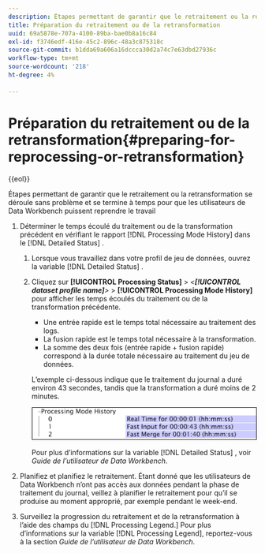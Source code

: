 ```yaml
---
description: Étapes permettant de garantir que le retraitement ou la retransformation se déroule sans problème et se termine à temps pour que les utilisateurs de Data Workbench puissent reprendre le travail
title: Préparation du retraitement ou de la retransformation
uuid: 69a5878e-707a-4100-89ba-bae0b8a16c84
exl-id: f3746edf-416e-45c2-896c-48a3c875318c
source-git-commit: b1dda69a606a16dccca30d2a74c7e63dbd27936c
workflow-type: tm+mt
source-wordcount: '218'
ht-degree: 4%

---
```


# Préparation du retraitement ou de la retransformation{#preparing-for-reprocessing-or-retransformation}

{{eol}}

Étapes permettant de garantir que le retraitement ou la retransformation se déroule sans problème et se termine à temps pour que les utilisateurs de Data Workbench puissent reprendre le travail

1. Déterminer le temps écoulé du traitement ou de la transformation précédent en vérifiant le rapport [!DNL Processing Mode History] dans le [!DNL Detailed Status] .

   1. Lorsque vous travaillez dans votre profil de jeu de données, ouvrez la variable [!DNL Detailed Status] .
   1. Cliquez sur **[!UICONTROL Processing Status]** > *&lt;**[!UICONTROL dataset profile name]**>* > **[!UICONTROL Processing Mode History]** pour afficher les temps écoulés du traitement ou de la transformation précédente.

      * Une entrée rapide est le temps total nécessaire au traitement des logs.
      * La fusion rapide est le temps total nécessaire à la transformation.
      * La somme des deux fois (entrée rapide + fusion rapide) correspond à la durée totale nécessaire au traitement du jeu de données.

      L’exemple ci-dessous indique que le traitement du journal a duré environ 43 secondes, tandis que la transformation a duré moins de 2 minutes.

      ![](assets/vis_DetailedStatus_ProcessingModeHistory.png)

      Pour plus d’informations sur la variable [!DNL Detailed Status] , voir *Guide de l’utilisateur de Data Workbench*.


1. Planifiez et planifiez le retraitement. Étant donné que les utilisateurs de Data Workbench n’ont pas accès aux données pendant la phase de traitement du journal, veillez à planifier le retraitement pour qu’il se produise au moment approprié, par exemple pendant le week-end.
1. Surveillez la progression du retraitement et de la retransformation à l’aide des champs du [!DNL Processing Legend.] Pour plus d’informations sur la variable [!DNL Processing Legend], reportez-vous à la section *Guide de l’utilisateur de Data Workbench*.
